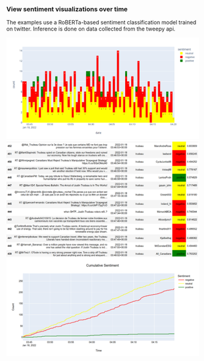### View sentiment visualizations over time

The examples use a RoBERTa-based sentiment classification model trained on twitter. Inference is done on data collected from the tweepy api.

![histogram](images/img_01.png?raw=true "Histogram")
![Sentiment-coloured dataframe](images/img_00.png?raw=true "Sentiment-coloured dataframe")
![line plot (cumulative)](images/img_02.png?raw=true "Cumulative line plot")
